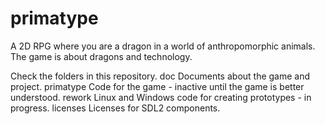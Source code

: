 # primatype
A 2D  RPG where you are a dragon in a world of anthropomorphic animals. The game is about dragons and technology.

Check the folders in this repository.
    doc         Documents about the game and project.
    primatype   Code for the game - inactive until the game is
                better understood.
	rework      Linux and Windows code for creating prototypes - in progress.
    licenses    Licenses for SDL2 components.
